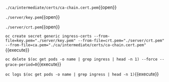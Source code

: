 `./ca/intermediate/certs/ca-chain.cert.pem`{{open}}

`./server/key.pem`{{open}}

`./server/crt.pem`{{open}}

`oc create secret generic ingress-certs --from-file=key.pem="./server/key.pem" --from-file=crt.pem="./server/crt.pem" --from-file=ca.pem="./ca/intermediate/certs/ca-chain.cert.pem"`{{execute}}

`oc delete $(oc get pods -o name | grep ingress | head -n 1) --force --grace-period=0`{{execute}}

`oc logs $(oc get pods -o name | grep ingress | head -n 1)`{{execute}}
